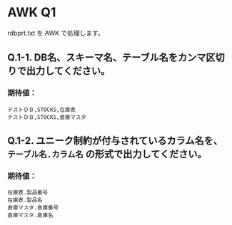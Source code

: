 # AWK Q1

rdbprt.txt を AWK で処理します。

## Q.1-1. DB名、スキーマ名、テーブル名をカンマ区切りで出力してください。

### 期待値：
```
テストＤＢ,STOCKS,在庫表
テストＤＢ,STOCKS,倉庫マスタ
```

## Q.1-2. ユニーク制約が付与されているカラム名を、 `テーブル名.カラム名` の形式で出力してください。

### 期待値：
```
在庫表.製品番号
在庫表.製品名
倉庫マスタ.倉庫番号
倉庫マスタ.倉庫名
```

